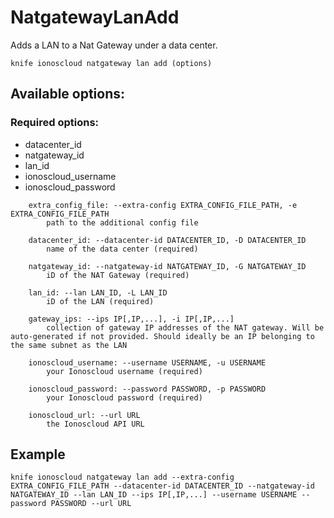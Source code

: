 # NatgatewayLanAdd

Adds a LAN to a Nat Gateway under a data center.

```text
knife ionoscloud natgateway lan add (options)
```

## Available options:

### Required options:

* datacenter\_id
* natgateway\_id
* lan\_id
* ionoscloud\_username
* ionoscloud\_password

```text
    extra_config_file: --extra-config EXTRA_CONFIG_FILE_PATH, -e EXTRA_CONFIG_FILE_PATH
        path to the additional config file

    datacenter_id: --datacenter-id DATACENTER_ID, -D DATACENTER_ID
        name of the data center (required)

    natgateway_id: --natgateway-id NATGATEWAY_ID, -G NATGATEWAY_ID
        iD of the NAT Gateway (required)

    lan_id: --lan LAN_ID, -L LAN_ID
        iD of the LAN (required)

    gateway_ips: --ips IP[,IP,...], -i IP[,IP,...]
        collection of gateway IP addresses of the NAT gateway. Will be auto-generated if not provided. Should ideally be an IP belonging to the same subnet as the LAN

    ionoscloud_username: --username USERNAME, -u USERNAME
        your Ionoscloud username (required)

    ionoscloud_password: --password PASSWORD, -p PASSWORD
        your Ionoscloud password (required)

    ionoscloud_url: --url URL
        the Ionoscloud API URL

```
## Example

```text
knife ionoscloud natgateway lan add --extra-config EXTRA_CONFIG_FILE_PATH --datacenter-id DATACENTER_ID --natgateway-id NATGATEWAY_ID --lan LAN_ID --ips IP[,IP,...] --username USERNAME --password PASSWORD --url URL
```
